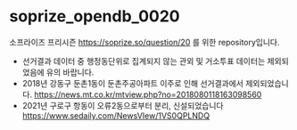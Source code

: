 # soprize_opendb_0020

소프라이즈 프리시즌 https://soprize.so/question/20 를 위한 repository입니다.

- 선거결과 데이터 중 행정동단위로 집계되지 않는 관외 및 거소투표 데이터는 제외되었음에 유의 바랍니다.
- 2018년 강동구 둔촌1동이 둔촌주공아파트 이주로 인해 선거결과에서 제외되었습니다. https://news.mt.co.kr/mtview.php?no=2018080118163098560
- 2021년 구로구 항동이 오류2동으로부터 분리, 신설되었습니다 https://www.sedaily.com/NewsVIew/1VS0QPLNDQ
 
